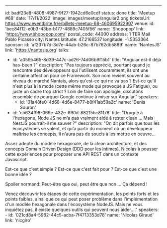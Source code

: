 ---

id: badf23e8-4808-4987-9f27-1942cd6e0cdf
status: done
title: 'Meetup #68'
date: '17/11/2022'
image: images/meetup/angular2.png
ticketsUrl: https://www.eventbrite.fr/e/billets-meetup-68-460695922907
venue:
id: 'bec84f12-e0b3-43be-b177-4889c7405f56'
name: 'Shopopop'
link: 'https://www.shopopop.com/'
postal_code: 44000
address: 1 TER Mail Pablo Picasso
city: Nantes
latitude: 47.2166537
longitude: -1.5353364
sponsor:
id: 'af237b7d-3d7e-44ab-b26c-87b762db5889'
name: 'NantesJS'
link: 'https://nantesjs.org'
talks:

- id: 'a059b465-8d39-447c-ad26-74d06b9f15b1'
  title: "Angular est-il déjà has-been ?"
  description: "Pas toujours apprécié, pourtant quand je rencontre des développeurs qui l'utilisent couramment, ils ont une certaine affection pour ce Framework. Son nom revient souvent au niveau du marché Nantais, alors qu'est-ce qui ne va pas ? Est-ce qu'il n'est plus à la mode (cette même mode qui provoque a JS Fatigue), ou juste un cadre trop strict ? Loin de faire son apologie, discutons ensemble de pourquoi Google continue à miser sur Angular."
  speakers:
    - id: '01a48fe0-4d68-4d6e-8477-b8f41ab59a2c'
      name: 'Denis Souron'
- id: 'cb634f98-069e-432e-890d-88215bc81178'
  title: "Drogué à l'hexagone, Node JS ne m'a pas vraiment aidé à rester clean ... Mais NestJS pourrait-il me sauver ?"
  description: "On dit parfois que tous les écosystèmes se valent, et qu'a partir du moment où un développeur maîtrise les concepts, il n'aura pas de soucis à les mettre en oeuvre...

Assez adepte du modèle hexagonale, de la clean architecture, et des concepts Domain Driven Design (DDD pour les intimes), Nicolas à pousser cette expériences pour proposer une API REST dans un contexte Javascript.

Est-ce que c'est simple ?
Est-ce que c'est fait pour ?
Est-ce que c'est une bonne idée ?

Spoiler normand: Peut-être que oui, peut être que non ... Ça dépend !

Venez découvrir les étapes de cette expérimentation, les points forts et les points faibles, ainsi que ce qui peut poser problème dans l'implémentation d'un modèle hexagonale dans l'écosystème NodeJS. Mais ne vous inquiétez pas, il existe quelques outils qui peuvent nous aider...."
speakers: -
id: '021cd8a4-5962-44c5-acba-7f4713353d78'
name: 'Nicolas Giraud'
link: 'nicgiro'
